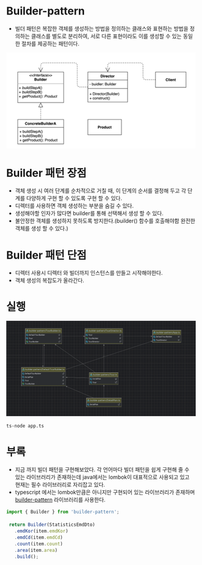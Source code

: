 # Builder-pattern
- 빌더 패턴은 복잡한 객체를 생성하는 방법을 정의하는 클래스와 표현하는 방법을 정의하는 클래스를 별도로 분리하여, 서로 다른 표현이라도 이를 생성할 수 있는 동일한 절차를 제공하는 패턴이다.

![img.png](img.png)


# Builder 패턴 장점 
- 객체 생성 시 여러 단계를 순차적으로 거칠 때, 이 단계의 순서를 결정해 두고 각 단계를 다양하게 구현 할 수 있도록 구현 할 수 있다. 
- 디렉터를 사용하면 객체 생성하는 부분을 숨길 수 있다.
- 생성해야할 인자가 많다면 builder를 통해 선택해서 생성 할 수 있다.
- 불안정한 객체를 생성하지 못하도록 방지한다.(builder() 함수를 호출해야함 완전한 객체를 생성 할 수 있다.)

# Builder 패턴 단점
- 디렉터 사용시 디렉터 와 빌더까지 인스턴스를 만들고 시작해야한다.
- 객체 생성의 복잡도가 올라간다.


# 실행
![img2.png](img2.png)
```bash
ts-node app.ts
```

# 부록
- 지금 까지 빌더 패턴을 구현해보았다. 각 언어마다 빌더 패턴을 쉽게 구현해 줄 수 있는 라이브러리가 존재하는데
java에서는 lombok이 대표적으로 사용되고 있고 현재는 필수 라이브러리로 자리잡고 있다.
- typescript 에서는 lombok만큼은 아니지만 구현되어 있는 라이브러리가 존재하며 
 [builder-pattern](https://www.npmjs.com/package/builder-pattern) 라이브러리를 사용한다.

```typescript
import { Builder } from 'builder-pattern';

 return Builder(StatisticsEmdDto)
   .emdKor(item.emdKor)
   .emdCd(item.emdCd)
   .count(item.count)
   .area(item.area)
   .build();

```